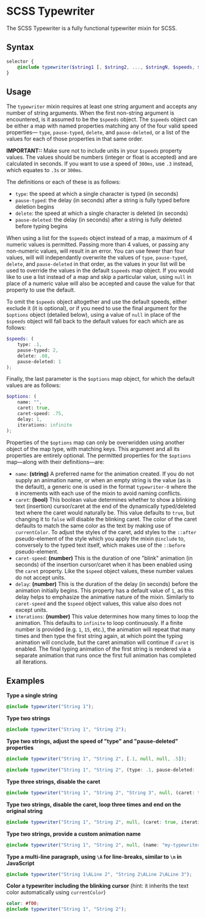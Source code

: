 # SCSS Typewriter

The SCSS Typewriter is a fully functional typewriter mixin for SCSS.

## Syntax

```scss
selector {
	@include typewriter($string1 [, $string2, ..., $stringN, $speeds, $options]);
}
```

## Usage

The `typewriter` mixin requires at least one string argument and accepts any number of string arguments. When the first non-string argument is encountered, is it assumed to be the `$speeds` object. The `$speeds` object can be either a map with named properties matching any of the four valid speed properties— `type`, `pause-typed`, `delete`, and `pause-deleted`, or a list of the values for each of those properties in that same order.

**IMPORTANT::** Make sure not to include units in your `$speeds` property values. The values should be numbers (integer or float is accepted) and are calculated in seconds. If you want to use a speed of `300ms`, use `.3` instead, which equates to `.3s` or `300ms`.

The definitions or each of these is as follows:
 - `type`: the speed at which a single character is typed (in seconds)
 - `pause-typed`: the delay (in seconds) after a string is fully typed before deletion begins
 - `delete`: the speed at which a single character is deleted (in seconds)
 - `pause-deleted`: the delay (in seconds) after a string is fully deleted before typing begins

When using a list for the `$speeds` object instead of a map, a maximum of 4 numeric values is permitted. Passing more than 4 values, or passing any non-numeric values, will result in an error. You can use fewer than four values, will will independantly overwrite the values of `type`, `pause-typed`, `delete`, and `pause-deleted` in that order, as the values in your list will be used to override the values in the default `$speeds` map object. If you would like to use a list instead of a map and skip a particular value, using `null` in place of a numeric value will also be accepted and cause the value for that property to use the default.

To omit the `$speeds` object altogether and use the default speeds, either exclude it (it is optional), or if you need to use the final argument for the `$options` object (detailed below), using a value of `null` in place of the `$speeds` object will fall back to the default values for each which are as follows:

```scss
$speeds: (
	type: .1,
	pause-typed: 2,
	delete: .08,
	pause-deleted: 1
);
```

Finally, the last parameter is the `$options` map object, for which the default values are as follows:

```scss
$options: (
	name: "",
	caret: true,
	caret-speed: .75,
	delay: 1,
	iterations: infinite
);
```

Properties of the `$options` map can only be overwridden using another object of the map type, with matching keys. This argument and all its properties are entirely optional. The permitted properties for the `$options` map—along with their definitions—are:
 - `name`: **(string)** A preferred name for the animation created. If you do not supply an animation name, or when an empty string is the value (as is the default), a generic one is used in the format `typewriter-0` where the `0` increments with each use of the mixin to avoid naming conflicts.
 - `caret`: **(bool)** This boolean value determines whether to show a blinking text (insertion) cursor/caret at the end of the dynamically typed/deleted text where the caret would naturally be. This value defaults to `true`, but changing it to `false` will disable the blinking caret. The color of the caret defaults to match the same color as the text by making use of `currentColor`. To adjust the styles of the caret, add styles to the `::after` pseudo-element of the style which you apply the mixin `@include` to, conversely to the typed text itself, which makes use of the `::before` pseudo-element.
 - `caret-speed`: **(number)** This is the duration of one "blink" animation (in seconds) of the insertion cursor/caret when it has been enabled using the `caret` property. Like the `$speed` object values, these number values do not accept units.
 - `delay`: **(number)** This is the duration of the delay (in seconds) before the animation initially begins. This property has a default value of `1`, as this delay helps to emphasize the animative nature of the mixin. Similarly to `caret-speed` and the `$speed` object values, this value also does not except units.
 - `iterations`: **(number)** This value determines how many times to loop the animation. This defaults to `infinite` to loop continuously. If a finite number is provided (e.g. `1`, `15`, etc.), the animation will repeat that many times and then type the first string again, at which point the typing animation will conclude, but the caret animation will continue if `caret` is enabled. The final typing animation of the first string is rendered via a separate animation that runs once the first full animation has completed all iterations.

## Examples

**Type a single string**
```scss
@include typewriter("String 1");
```
**Type two strings**
```scss
@include typewriter("String 1", "String 2");
```
**Type two strings, adjust the speed of "type" and "pause-deleted" properties**
```scss
@include typewriter("String 1", "String 2", [.1, null, null, .5]); 
```
```scss
@include typewriter("String 1", "String 2", (type: .1, pause-deleted: .5));
```
**Type three strings, disable the caret**
```scss
@include typewriter("String 1", "String 2", "String 3", null, (caret: true));
```
**Type two strings, disable the caret, loop three times and end on the original string**
```scss
@include typewriter("String 1", "String 2", null, (caret: true, iterations: 3));
```
**Type two strings, provide a custom animation name**
```scss
@include typewriter("String 1", "String 2", null, (name: "my-typewriter"));
```
**Type a multi-line paragraph, using `\A` for line-breaks, similar to `\n` in JavaScript**
```scss
@include typewriter("String 1\ALine 2", "String 2\ALine 2\ALine 3");
```
**Color a typewriter including the blinking cursor**
(hint: it inherits the text color automatically using `currentColor`)
```scss
color: #f00;
@include typewriter("String 1", "String 2");
```